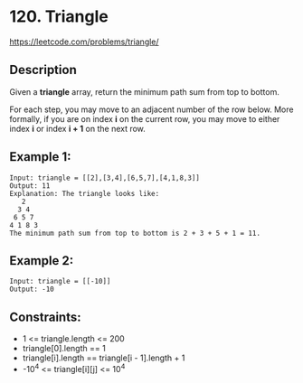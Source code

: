 # 120. Triangle

https://leetcode.com/problems/triangle/

## Description

Given a __triangle__ array, return the minimum path sum from top to bottom.

For each step, you may move to an adjacent number of the row below. More formally, if you are on index __i__ on the current row, you may move to either index __i__ or index __i + 1__ on the next row.

## Example 1:

    Input: triangle = [[2],[3,4],[6,5,7],[4,1,8,3]]
    Output: 11
    Explanation: The triangle looks like:
       2
      3 4
     6 5 7
    4 1 8 3
    The minimum path sum from top to bottom is 2 + 3 + 5 + 1 = 11.

## Example 2:

    Input: triangle = [[-10]]
    Output: -10

## Constraints:

- 1 <= triangle.length <= 200 
- triangle[0].length == 1 
- triangle[i].length == triangle[i - 1].length + 1 
- -10<sup>4</sup> <= triangle[i][j] <= 10<sup>4</sup>
